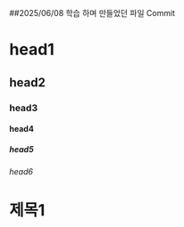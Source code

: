 ##2025/06/08
학습 하며 만들었던 파일 Commit

# head1
## head2
### head3
#### head4
##### head5
###### head6


<h1> 제목1



<!--
Stopwatch Timer Commited
ini & grd Commited
Socket_TCP Commited
TextFileRead Commited
-->
